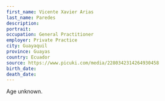 ```yaml
---
first_name: Vicente Xavier Arias
last_name: Paredes
description: 
portrait: 
occupation: General Practitioner
employer: Private Practice
city: Guayaquil
province: Guayas
country: Ecuador
source: https://www.picuki.com/media/2280342314264930458
birth_date: 
death_date: 
---
```


Age unknown.